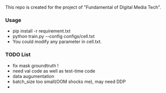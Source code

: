 This repo is created for the project of "Fundamental of Digital Media Tech".

### Usage
 + pip install -r requirement.txt
 + python train.py --config configs/cell.txt
 + You could modify any parameter in cell.txt.

### TODO List
 + fix mask groundtruth ! 
 + need val code as well as test-time code
 + data augumentation
 + batch_size too small(OOM shocks me), may need DDP
 + 